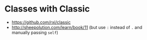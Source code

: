 # Classes with Classic

- https://github.com/rxi/classic
- <http://sheepolution.com/learn/book/11> (but use `:` instead of `.` and manually passing `self`)
